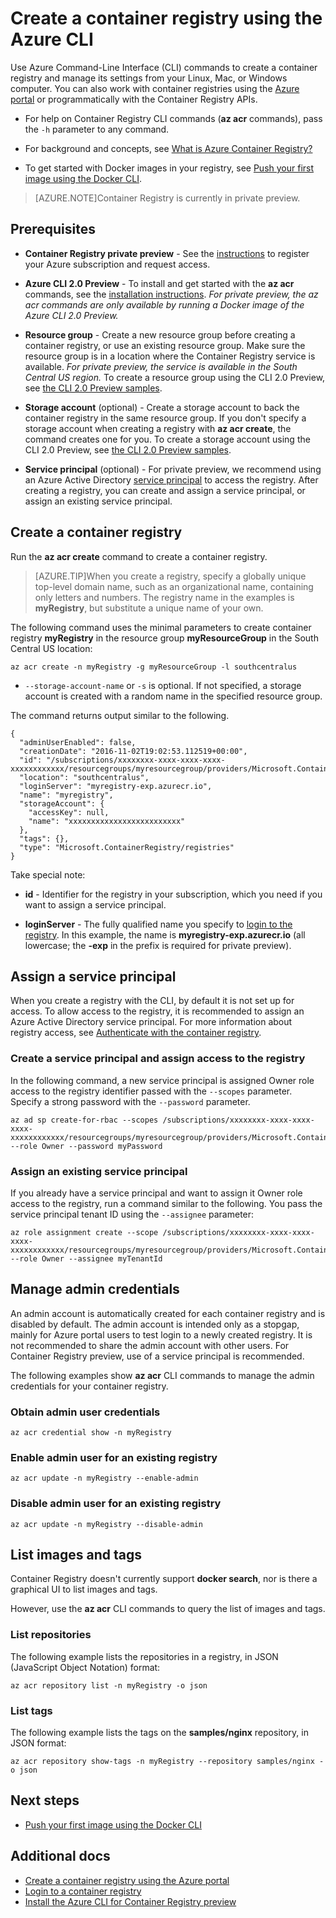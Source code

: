 <properties
   pageTitle="Create a container registry with the CLI | Microsoft Azure"
   description="Get started creating and managing Azure container registries with the Azure CLI 2.0 Preview"
   services="container-registry"
   documentationCenter=""
   authors="stevelas"
   manager="balans"
   editor="dlepow"
   tags=""
   keywords=""/>

<tags
   ms.service="container-registry"
   ms.devlang="na"
   ms.topic="get-started-article"
   ms.tgt_pltfrm="na"
   ms.workload="na"
   ms.date="11/02/2016"
   ms.author="stevelas"/>

# Create a container registry using the Azure CLI


Use Azure Command-Line Interface (CLI) commands to create a container registry and manage its settings from your Linux, Mac, or Windows computer. You can also work with container registries using the [Azure portal](container-registry-get-started-portal.md) or programmatically with the Container Registry APIs.

* For help on Container Registry CLI commands (**az acr** commands), pass the `-h` parameter to any command.

* For background and concepts, see [What is Azure Container Registry?](container-registry-intro.md)

* To get started with Docker images in your registry, see [Push your first image using the Docker CLI](./container-registry-get-started-docker-cli.md).

>[AZURE.NOTE]Container Registry is currently in private preview.

## Prerequisites

* **Container Registry private preview** - See the [instructions](container-registry-get-access.md) to register your Azure subscription and request access.

* **Azure CLI 2.0 Preview** - To install and get started with the **az acr** commands, see the [installation instructions](container-registry-get-started-azure-cli-install.md). *For private preview, the az acr commands are only available by running a Docker image of the Azure CLI 2.0 Preview.*

* **Resource group** - Create a new resource group before creating a container registry, or use an existing resource group. Make sure the resource group is in a location where the Container Registry service is available. *For private preview, the service is available in the South Central US region.* To create a resource group using the CLI 2.0 Preview, see [the CLI 2.0 Preview samples](https://github.com/Azure/azure-cli-samples/tree/master/arm). 

* **Storage account** (optional) - Create a storage account to back the container registry in the same resource group. If you don't specify a storage account when creating a registry with **az acr create**, the command creates one for you. To create a storage account using the CLI 2.0 Preview, see [the CLI 2.0 Preview samples](https://github.com/Azure/azure-cli-samples/tree/master/storage).

* **Service principal** (optional) - For private preview, we recommend using an Azure Active Directory [service principal](https://azure.microsoft.com/documentation/articles/active-directory-application-objects/) to access the registry. After creating a registry, you can create and assign a service principal, or assign an existing service principal.  


## Create a container registry

Run the **az acr create** command to create a container registry. 

>[AZURE.TIP]When you create a registry, specify a globally unique top-level domain name, such as an organizational name, containing only letters and numbers. The registry name in the examples is **myRegistry**, but substitute a unique name of your own. 


The following command uses the minimal parameters to create container registry **myRegistry** in the resource group **myResourceGroup** in the South Central US location:

```
az acr create -n myRegistry -g myResourceGroup -l southcentralus
```

* `--storage-account-name` or `-s` is optional. If not specified, a storage account is created with a random name in the specified resource group.

The command returns output similar to the following. 

```
{
  "adminUserEnabled": false,
  "creationDate": "2016-11-02T19:02:53.112519+00:00",
  "id": "/subscriptions/xxxxxxxx-xxxx-xxxx-xxxx-xxxxxxxxxxxx/resourcegroups/myresourcegroup/providers/Microsoft.ContainerRegistry/registries/myregistry",
  "location": "southcentralus",
  "loginServer": "myregistry-exp.azurecr.io",
  "name": "myregistry",
  "storageAccount": {
    "accessKey": null,
    "name": "xxxxxxxxxxxxxxxxxxxxxxxxx"
  },
  "tags": {},
  "type": "Microsoft.ContainerRegistry/registries"
}
```
Take special note:

* **id** - Identifier for the registry in your subscription, which you need if you want to assign a service principal. 

* **loginServer** - The fully qualified name you specify to [login to the registry](./container-registry-authentication.md). In this example, the name is **myregistry-exp.azurecr.io** (all lowercase; the **-exp** in the prefix is required for private preview).

## Assign a service principal 
When you create a registry with the CLI, by default it is not set up for access. To allow access to the registry, it is recommended to assign an Azure Active Directory service principal. For more information about registry access, see [Authenticate with the container registry](container-registry-authenticate.md). 


### Create a service principal and assign access to the registry

In the following command, a new service principal is assigned Owner role access to the registry identifier passed with the `--scopes` parameter. Specify a strong password with the `--password` parameter.

```
az ad sp create-for-rbac --scopes /subscriptions/xxxxxxxx-xxxx-xxxx-xxxx-xxxxxxxxxxxx/resourcegroups/myresourcegroup/providers/Microsoft.ContainerRegistry/registries/myregistry --role Owner --password myPassword
```



### Assign an existing service principal
If you already have a service principal and want to assign it Owner role access to the registry, run a command similar to the following. You pass the service principal tenant ID using the `--assignee` parameter:

```
az role assignment create --scope /subscriptions/xxxxxxxx-xxxx-xxxx-xxxx-xxxxxxxxxxxx/resourcegroups/myresourcegroup/providers/Microsoft.ContainerRegistry/registries/myregistry --role Owner --assignee myTenantId
```



## Manage admin credentials
An admin account is automatically created for each container registry and is disabled by default. The admin account is intended only as a stopgap, mainly for Azure portal users to test login to a newly created registry. It is not recommended to share the admin account with other users. For Container Registry preview, use of a service principal is recommended. 
 
The following examples show **az acr** CLI commands to manage the admin credentials for your container registry.

### Obtain admin user credentials

```
az acr credential show -n myRegistry
```

### Enable admin user for an existing registry

```
az acr update -n myRegistry --enable-admin
```

### Disable admin user for an existing registry

```
az acr update -n myRegistry --disable-admin
```

## List images and tags 
Container Registry doesn't currently support **docker search**, nor is there a graphical UI to list images and tags.

However, use the **az acr** CLI commands to query the list of images and tags.

### List repositories 

The following example lists the repositories in a registry, in JSON (JavaScript Object Notation) format:

```
az acr repository list -n myRegistry -o json
```

### List tags
The following example lists the tags on the **samples/nginx** repository, in JSON format:

```
az acr repository show-tags -n myRegistry --repository samples/nginx -o json
```

## Next steps
* [Push your first image using the Docker CLI](./container-registry-get-started-docker-cli.md)

## Additional docs
* [Create a container registry using the Azure portal](./container-registry-get-started-portal.md)
* [Login to a container registry](container-registry-authentication.md) 
* [Install the Azure CLI for Container Registry preview](./container-registry-get-started-azure-cli-install.md)
